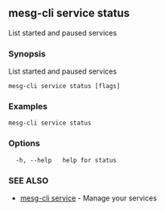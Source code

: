 ## mesg-cli service status

List started and paused services

### Synopsis

List started and paused services

```
mesg-cli service status [flags]
```

### Examples

```
mesg-cli service status
```

### Options

```
  -h, --help   help for status
```

### SEE ALSO

* [mesg-cli service](mesg-cli_service.md)	 - Manage your services

